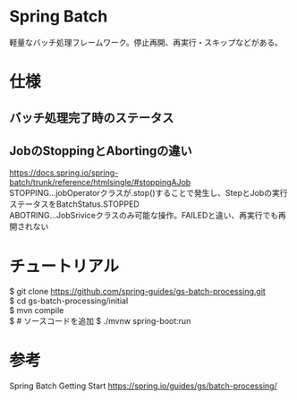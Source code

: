 # Spring Batch

軽量なバッチ処理フレームワーク。停止再開、再実行・スキップなどがある。  

# 仕様

## バッチ処理完了時のステータス


## JobのStoppingとAbortingの違い
https://docs.spring.io/spring-batch/trunk/reference/htmlsingle/#stoppingAJob  
STOPPING...jobOperatorクラスが.stop()することで発生し、StepとJobの実行ステータスをBatchStatus.STOPPED  
ABOTRING...JobSriviceクラスのみ可能な操作。FAILEDと違い、再実行でも再開されない  

# チュートリアル
$ git clone https://github.com/spring-guides/gs-batch-processing.git  
$ cd gs-batch-processing/initial  
$ mvn compile  
$  # ソースコードを追加
$  ./mvnw spring-boot:run  


# 参考
Spring Batch Getting Start
https://spring.io/guides/gs/batch-processing/

